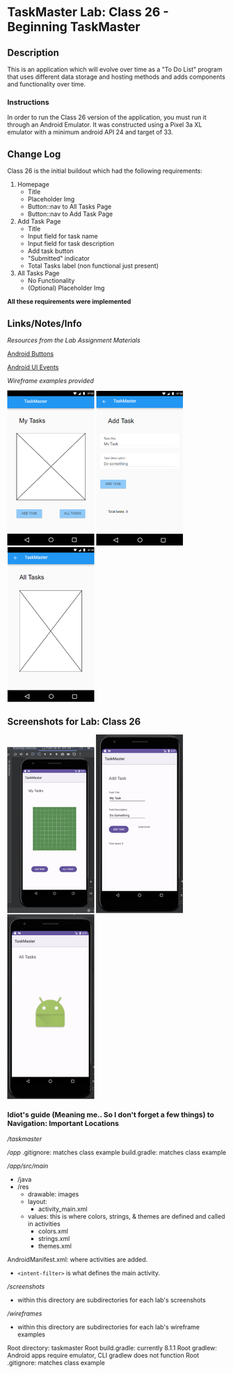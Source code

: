 # TaskMaster Lab: Class 26 - Beginning TaskMaster

## Description

This is an application which will evolve over time as a "To Do List" program that uses different 
data storage and hosting methods and adds components and functionality over time.

### Instructions

In order to run the Class 26 version of the application, you must run it through an Android Emulator. 
It was constructed using a Pixel 3a XL emulator with a minimum android API 24 and target of 33.

## Change Log

Class 26 is the initial buildout which had the following requirements:
1. Homepage
    * Title
    * Placeholder Img
    * Button::nav to All Tasks Page
    * Button::nav to Add Task Page
2. Add Task Page
   * Title
   * Input field for task name
   * Input field for task description
   * Add task button
   * "Submitted" indicator
   * Total Tasks label (non functional just present)
3. All Tasks Page
   * No Functionality
   * (Optional) Placeholder Img
   
**All these requirements were implemented**

## Links/Notes/Info

*Resources from the Lab Assignment Materials*

[Android Buttons](https://developer.android.com/guide/topics/ui/controls/button.html)

[Android UI Events](https://developer.android.com/guide/topics/ui/ui-events.html)

*Wireframe examples provided*

<img src="wireframes/lab26/taskmaster_homepage.png" alt="homepageWire" width="200"/> <img src="wireframes/lab26/taskmaster_add_task.png" alt="addTaskWire" width="200"/> <img src="wireframes/lab26/taskmaster_all_tasks.png" alt="allTaskWire" width="200"/>

## Screenshots for Lab: Class 26

<img src="screenshots/lab26/Homepage%20SS%2026.png" alt="homepageScreen" width="200"/> <img src="screenshots/lab26/Add%20Task%20SS%2026.png" alt="addTaskScreen" width="200"/> <img src="screenshots/lab26/All%20Tasks%20SS%2026.png" alt="allTasksScreen" width="200 "/>

### Idiot's guide (Meaning me.. So I don't forget a few things) to Navigation: Important Locations

*/taskmaster*

*/app*
.gitignore: matches class example
build.gradle: matches class example

*/app/src/main*
* /java
* /res
    * drawable: images
    * layout:
      * activity_main.xml
    * values: this is where colors, strings, & themes are defined and called in activities
      * colors.xml
      * strings.xml
      * themes.xml
  
AndroidManifest.xml: where activities are added. 
* `<intent-filter>` is what defines the main activity.

*/screenshots*
* within this directory are subdirectories for each lab's screenshots

*/wireframes*
* within this directory are subdirectories for each lab's wireframe examples

Root directory: taskmaster 
Root build.gradle: currently 8.1.1
Root gradlew: Android apps require emulator, CLI gradlew does not function
Root .gitignore: matches class example

